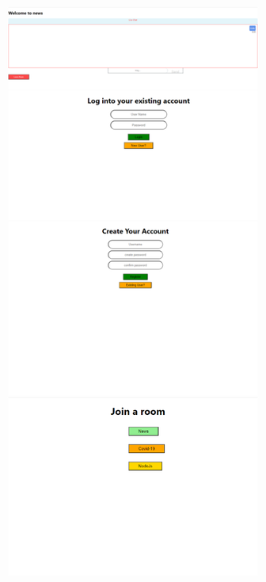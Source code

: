 ![CHAT-ROOM](./chat_room_page.png?raw=true "Optional Title")
![LOGIN-PAGE](./login_page.png?raw=true "Optional Title")
![REGISTRATION-PAGE](./registration_page.png?raw=true "Optional Title")
![LIST-OF-ROOMS](./list_rooms_page.png?raw=true "Optional Title")

